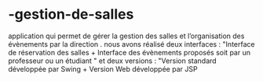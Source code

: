 # -gestion-de-salles
application qui permet de gérer la gestion des salles et l’organisation des évènements par la direction .
nous avons réalisé deux interfaces : "Interface de réservation des salles + Interface des évènements proposés soit par un professeur ou un étudiant " et deux versions : "Version standard développée par Swing + Version Web développée par JSP
